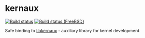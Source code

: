 kernaux
=======

[![Build status](https://github.com/tailix/libkernaux/actions/workflows/rust.yml/badge.svg)](https://github.com/tailix/libkernaux/actions/workflows/rust.yml)
[![Build status (FreeBSD)](https://api.cirrus-ci.com/github/tailix/libkernaux.svg?task=Rust%20(FreeBSD))](https://cirrus-ci.com/github/tailix/libkernaux)

Safe binding to [libkernaux](https://github.com/tailix/libkernaux) - auxiliary
library for kernel development.
